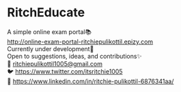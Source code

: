 # RitchEducate
A simple online exam portal📚<br>
http://online-exam-portal-ritchiepulikottil.epizy.com<br>
Currently under development🚧<br>
Open to suggestions, ideas, and contributions✨<br>
📧 ritchiepulikottil1005@gmail.com<br>
🐦 https://www.twitter.com/itsritchie1005<br>
💼 https://www.linkedin.com/in/ritchie-pulikottil-6876341aa/

